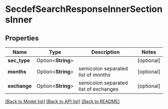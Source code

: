 # SecdefSearchResponseInnerSectionsInner

## Properties

Name | Type | Description | Notes
------------ | ------------- | ------------- | -------------
**sec_type** | Option<**String**> |  | [optional]
**months** | Option<**String**> | semicolon separated list of months | [optional]
**exchange** | Option<**String**> | semicolon separated list of exchanges | [optional]

[[Back to Model list]](../README.md#documentation-for-models) [[Back to API list]](../README.md#documentation-for-api-endpoints) [[Back to README]](../README.md)


